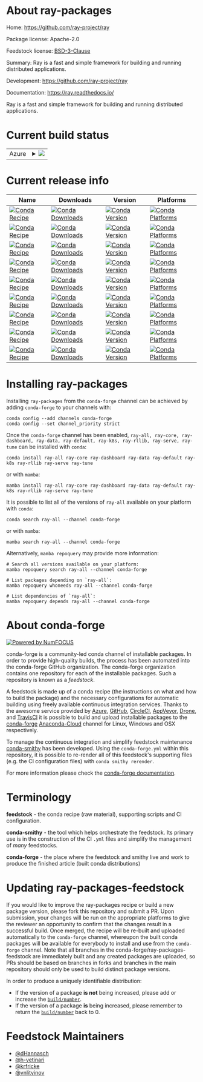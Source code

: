 About ray-packages
==================

Home: https://github.com/ray-project/ray

Package license: Apache-2.0

Feedstock license: [BSD-3-Clause](https://github.com/conda-forge/ray-packages-feedstock/blob/main/LICENSE.txt)

Summary: Ray is a fast and simple framework for building and running distributed applications.

Development: https://github.com/ray-project/ray

Documentation: https://ray.readthedocs.io/

Ray is a fast and simple framework for building and running
distributed applications.


Current build status
====================


<table>
    
  <tr>
    <td>Azure</td>
    <td>
      <details>
        <summary>
          <a href="https://dev.azure.com/conda-forge/feedstock-builds/_build/latest?definitionId=11419&branchName=main">
            <img src="https://dev.azure.com/conda-forge/feedstock-builds/_apis/build/status/ray-packages-feedstock?branchName=main">
          </a>
        </summary>
        <table>
          <thead><tr><th>Variant</th><th>Status</th></tr></thead>
          <tbody><tr>
              <td>linux_64_python3.10.____cpython</td>
              <td>
                <a href="https://dev.azure.com/conda-forge/feedstock-builds/_build/latest?definitionId=11419&branchName=master">
                  <img src="https://dev.azure.com/conda-forge/feedstock-builds/_apis/build/status/ray-packages-feedstock?branchName=master&jobName=linux&configuration=linux_64_python3.10.____cpython" alt="variant">
                </a>
              </td>
            </tr><tr>
              <td>linux_64_python3.7.____cpython</td>
              <td>
                <a href="https://dev.azure.com/conda-forge/feedstock-builds/_build/latest?definitionId=11419&branchName=main">
                  <img src="https://dev.azure.com/conda-forge/feedstock-builds/_apis/build/status/ray-packages-feedstock?branchName=main&jobName=linux&configuration=linux_64_python3.7.____cpython" alt="variant">
                </a>
              </td>
            </tr><tr>
              <td>linux_64_python3.8.____cpython</td>
              <td>
                <a href="https://dev.azure.com/conda-forge/feedstock-builds/_build/latest?definitionId=11419&branchName=main">
                  <img src="https://dev.azure.com/conda-forge/feedstock-builds/_apis/build/status/ray-packages-feedstock?branchName=main&jobName=linux&configuration=linux_64_python3.8.____cpython" alt="variant">
                </a>
              </td>
            </tr><tr>
              <td>linux_64_python3.9.____cpython</td>
              <td>
                <a href="https://dev.azure.com/conda-forge/feedstock-builds/_build/latest?definitionId=11419&branchName=main">
                  <img src="https://dev.azure.com/conda-forge/feedstock-builds/_apis/build/status/ray-packages-feedstock?branchName=main&jobName=linux&configuration=linux_64_python3.9.____cpython" alt="variant">
                </a>
              </td>
            </tr><tr>
              <td>win_64_python3.10.____cpython</td>
              <td>
                <a href="https://dev.azure.com/conda-forge/feedstock-builds/_build/latest?definitionId=11419&branchName=master">
                  <img src="https://dev.azure.com/conda-forge/feedstock-builds/_apis/build/status/ray-packages-feedstock?branchName=master&jobName=win&configuration=win_64_python3.10.____cpython" alt="variant">
                </a>
              </td>
            </tr><tr>
              <td>win_64_python3.7.____cpython</td>
              <td>
                <a href="https://dev.azure.com/conda-forge/feedstock-builds/_build/latest?definitionId=11419&branchName=main">
                  <img src="https://dev.azure.com/conda-forge/feedstock-builds/_apis/build/status/ray-packages-feedstock?branchName=main&jobName=win&configuration=win_64_python3.7.____cpython" alt="variant">
                </a>
              </td>
            </tr><tr>
              <td>win_64_python3.8.____cpython</td>
              <td>
                <a href="https://dev.azure.com/conda-forge/feedstock-builds/_build/latest?definitionId=11419&branchName=main">
                  <img src="https://dev.azure.com/conda-forge/feedstock-builds/_apis/build/status/ray-packages-feedstock?branchName=main&jobName=win&configuration=win_64_python3.8.____cpython" alt="variant">
                </a>
              </td>
            </tr><tr>
              <td>win_64_python3.9.____cpython</td>
              <td>
                <a href="https://dev.azure.com/conda-forge/feedstock-builds/_build/latest?definitionId=11419&branchName=main">
                  <img src="https://dev.azure.com/conda-forge/feedstock-builds/_apis/build/status/ray-packages-feedstock?branchName=main&jobName=win&configuration=win_64_python3.9.____cpython" alt="variant">
                </a>
              </td>
            </tr>
          </tbody>
        </table>
      </details>
    </td>
  </tr>
</table>

Current release info
====================

| Name | Downloads | Version | Platforms |
| --- | --- | --- | --- |
| [![Conda Recipe](https://img.shields.io/badge/recipe-ray--all-green.svg)](https://anaconda.org/conda-forge/ray-all) | [![Conda Downloads](https://img.shields.io/conda/dn/conda-forge/ray-all.svg)](https://anaconda.org/conda-forge/ray-all) | [![Conda Version](https://img.shields.io/conda/vn/conda-forge/ray-all.svg)](https://anaconda.org/conda-forge/ray-all) | [![Conda Platforms](https://img.shields.io/conda/pn/conda-forge/ray-all.svg)](https://anaconda.org/conda-forge/ray-all) |
| [![Conda Recipe](https://img.shields.io/badge/recipe-ray--core-green.svg)](https://anaconda.org/conda-forge/ray-core) | [![Conda Downloads](https://img.shields.io/conda/dn/conda-forge/ray-core.svg)](https://anaconda.org/conda-forge/ray-core) | [![Conda Version](https://img.shields.io/conda/vn/conda-forge/ray-core.svg)](https://anaconda.org/conda-forge/ray-core) | [![Conda Platforms](https://img.shields.io/conda/pn/conda-forge/ray-core.svg)](https://anaconda.org/conda-forge/ray-core) |
| [![Conda Recipe](https://img.shields.io/badge/recipe-ray--dashboard-green.svg)](https://anaconda.org/conda-forge/ray-dashboard) | [![Conda Downloads](https://img.shields.io/conda/dn/conda-forge/ray-dashboard.svg)](https://anaconda.org/conda-forge/ray-dashboard) | [![Conda Version](https://img.shields.io/conda/vn/conda-forge/ray-dashboard.svg)](https://anaconda.org/conda-forge/ray-dashboard) | [![Conda Platforms](https://img.shields.io/conda/pn/conda-forge/ray-dashboard.svg)](https://anaconda.org/conda-forge/ray-dashboard) |
| [![Conda Recipe](https://img.shields.io/badge/recipe-ray--data-green.svg)](https://anaconda.org/conda-forge/ray-data) | [![Conda Downloads](https://img.shields.io/conda/dn/conda-forge/ray-data.svg)](https://anaconda.org/conda-forge/ray-data) | [![Conda Version](https://img.shields.io/conda/vn/conda-forge/ray-data.svg)](https://anaconda.org/conda-forge/ray-data) | [![Conda Platforms](https://img.shields.io/conda/pn/conda-forge/ray-data.svg)](https://anaconda.org/conda-forge/ray-data) |
| [![Conda Recipe](https://img.shields.io/badge/recipe-ray--default-green.svg)](https://anaconda.org/conda-forge/ray-default) | [![Conda Downloads](https://img.shields.io/conda/dn/conda-forge/ray-default.svg)](https://anaconda.org/conda-forge/ray-default) | [![Conda Version](https://img.shields.io/conda/vn/conda-forge/ray-default.svg)](https://anaconda.org/conda-forge/ray-default) | [![Conda Platforms](https://img.shields.io/conda/pn/conda-forge/ray-default.svg)](https://anaconda.org/conda-forge/ray-default) |
| [![Conda Recipe](https://img.shields.io/badge/recipe-ray--k8s-green.svg)](https://anaconda.org/conda-forge/ray-k8s) | [![Conda Downloads](https://img.shields.io/conda/dn/conda-forge/ray-k8s.svg)](https://anaconda.org/conda-forge/ray-k8s) | [![Conda Version](https://img.shields.io/conda/vn/conda-forge/ray-k8s.svg)](https://anaconda.org/conda-forge/ray-k8s) | [![Conda Platforms](https://img.shields.io/conda/pn/conda-forge/ray-k8s.svg)](https://anaconda.org/conda-forge/ray-k8s) |
| [![Conda Recipe](https://img.shields.io/badge/recipe-ray--rllib-green.svg)](https://anaconda.org/conda-forge/ray-rllib) | [![Conda Downloads](https://img.shields.io/conda/dn/conda-forge/ray-rllib.svg)](https://anaconda.org/conda-forge/ray-rllib) | [![Conda Version](https://img.shields.io/conda/vn/conda-forge/ray-rllib.svg)](https://anaconda.org/conda-forge/ray-rllib) | [![Conda Platforms](https://img.shields.io/conda/pn/conda-forge/ray-rllib.svg)](https://anaconda.org/conda-forge/ray-rllib) |
| [![Conda Recipe](https://img.shields.io/badge/recipe-ray--serve-green.svg)](https://anaconda.org/conda-forge/ray-serve) | [![Conda Downloads](https://img.shields.io/conda/dn/conda-forge/ray-serve.svg)](https://anaconda.org/conda-forge/ray-serve) | [![Conda Version](https://img.shields.io/conda/vn/conda-forge/ray-serve.svg)](https://anaconda.org/conda-forge/ray-serve) | [![Conda Platforms](https://img.shields.io/conda/pn/conda-forge/ray-serve.svg)](https://anaconda.org/conda-forge/ray-serve) |
| [![Conda Recipe](https://img.shields.io/badge/recipe-ray--tune-green.svg)](https://anaconda.org/conda-forge/ray-tune) | [![Conda Downloads](https://img.shields.io/conda/dn/conda-forge/ray-tune.svg)](https://anaconda.org/conda-forge/ray-tune) | [![Conda Version](https://img.shields.io/conda/vn/conda-forge/ray-tune.svg)](https://anaconda.org/conda-forge/ray-tune) | [![Conda Platforms](https://img.shields.io/conda/pn/conda-forge/ray-tune.svg)](https://anaconda.org/conda-forge/ray-tune) |

Installing ray-packages
=======================

Installing `ray-packages` from the `conda-forge` channel can be achieved by adding `conda-forge` to your channels with:

```
conda config --add channels conda-forge
conda config --set channel_priority strict
```

Once the `conda-forge` channel has been enabled, `ray-all, ray-core, ray-dashboard, ray-data, ray-default, ray-k8s, ray-rllib, ray-serve, ray-tune` can be installed with `conda`:

```
conda install ray-all ray-core ray-dashboard ray-data ray-default ray-k8s ray-rllib ray-serve ray-tune
```

or with `mamba`:

```
mamba install ray-all ray-core ray-dashboard ray-data ray-default ray-k8s ray-rllib ray-serve ray-tune
```

It is possible to list all of the versions of `ray-all` available on your platform with `conda`:

```
conda search ray-all --channel conda-forge
```

or with `mamba`:

```
mamba search ray-all --channel conda-forge
```

Alternatively, `mamba repoquery` may provide more information:

```
# Search all versions available on your platform:
mamba repoquery search ray-all --channel conda-forge

# List packages depending on `ray-all`:
mamba repoquery whoneeds ray-all --channel conda-forge

# List dependencies of `ray-all`:
mamba repoquery depends ray-all --channel conda-forge
```


About conda-forge
=================

[![Powered by
NumFOCUS](https://img.shields.io/badge/powered%20by-NumFOCUS-orange.svg?style=flat&colorA=E1523D&colorB=007D8A)](https://numfocus.org)

conda-forge is a community-led conda channel of installable packages.
In order to provide high-quality builds, the process has been automated into the
conda-forge GitHub organization. The conda-forge organization contains one repository
for each of the installable packages. Such a repository is known as a *feedstock*.

A feedstock is made up of a conda recipe (the instructions on what and how to build
the package) and the necessary configurations for automatic building using freely
available continuous integration services. Thanks to the awesome service provided by
[Azure](https://azure.microsoft.com/en-us/services/devops/), [GitHub](https://github.com/),
[CircleCI](https://circleci.com/), [AppVeyor](https://www.appveyor.com/),
[Drone](https://cloud.drone.io/welcome), and [TravisCI](https://travis-ci.com/)
it is possible to build and upload installable packages to the
[conda-forge](https://anaconda.org/conda-forge) [Anaconda-Cloud](https://anaconda.org/)
channel for Linux, Windows and OSX respectively.

To manage the continuous integration and simplify feedstock maintenance
[conda-smithy](https://github.com/conda-forge/conda-smithy) has been developed.
Using the ``conda-forge.yml`` within this repository, it is possible to re-render all of
this feedstock's supporting files (e.g. the CI configuration files) with ``conda smithy rerender``.

For more information please check the [conda-forge documentation](https://conda-forge.org/docs/).

Terminology
===========

**feedstock** - the conda recipe (raw material), supporting scripts and CI configuration.

**conda-smithy** - the tool which helps orchestrate the feedstock.
                   Its primary use is in the construction of the CI ``.yml`` files
                   and simplify the management of *many* feedstocks.

**conda-forge** - the place where the feedstock and smithy live and work to
                  produce the finished article (built conda distributions)


Updating ray-packages-feedstock
===============================

If you would like to improve the ray-packages recipe or build a new
package version, please fork this repository and submit a PR. Upon submission,
your changes will be run on the appropriate platforms to give the reviewer an
opportunity to confirm that the changes result in a successful build. Once
merged, the recipe will be re-built and uploaded automatically to the
`conda-forge` channel, whereupon the built conda packages will be available for
everybody to install and use from the `conda-forge` channel.
Note that all branches in the conda-forge/ray-packages-feedstock are
immediately built and any created packages are uploaded, so PRs should be based
on branches in forks and branches in the main repository should only be used to
build distinct package versions.

In order to produce a uniquely identifiable distribution:
 * If the version of a package **is not** being increased, please add or increase
   the [``build/number``](https://docs.conda.io/projects/conda-build/en/latest/resources/define-metadata.html#build-number-and-string).
 * If the version of a package **is** being increased, please remember to return
   the [``build/number``](https://docs.conda.io/projects/conda-build/en/latest/resources/define-metadata.html#build-number-and-string)
   back to 0.

Feedstock Maintainers
=====================

* [@dHannasch](https://github.com/dHannasch/)
* [@h-vetinari](https://github.com/h-vetinari/)
* [@krfricke](https://github.com/krfricke/)
* [@vnlitvinov](https://github.com/vnlitvinov/)

